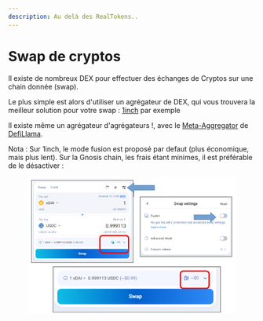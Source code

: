 ```yaml
---
description: Au delà des RealTokens..
---
```


# Swap de cryptos

Il existe de nombreux DEX pour effectuer des échanges de Cryptos sur une chain donnée (swap).

Le plus simple est alors d'utiliser un agrégateur de DEX, qui vous trouvera la meilleur solution pour votre swap : [1inch](https://app.1inch.io/) par exemple

Il existe même un agrégateur d'agrégateurs !, avec le [Meta-Aggregator](https://swap.defillama.com/) de [DefiLlama](https://defillama.com/).



Nota : Sur 1inch, le mode fusion est proposé par defaut (plus économique, mais plus lent). Sur la Gnosis chain, les frais étant minimes, il est préférable de le désactiver :

<figure><img src="../../.gitbook/assets/image (6) (1) (1).png" alt="" width="551"><figcaption></figcaption></figure>
